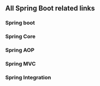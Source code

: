 ## All Spring Boot related links

### Spring boot

### Spring Core

### Spring AOP

### Spring MVC

### Spring Integration
